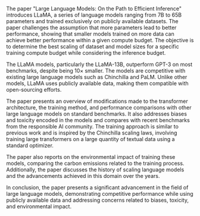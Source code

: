 The paper "Large Language Models: On the Path to Efficient Inference" introduces LLaMA, a series of language models ranging from 7B to 65B parameters and trained exclusively on publicly available datasets. The paper challenges the assumption that more parameters lead to better performance, showing that smaller models trained on more data can achieve better performance within a given compute budget. The objective is to determine the best scaling of dataset and model sizes for a specific training compute budget while considering the inference budget.

The LLaMA models, particularly the LLaMA-13B, outperform GPT-3 on most benchmarks, despite being 10× smaller. The models are competitive with existing large language models such as Chinchilla and PaLM. Unlike other models, LLaMA uses publicly available data, making them compatible with open-sourcing efforts.

The paper presents an overview of modifications made to the transformer architecture, the training method, and performance comparisons with other large language models on standard benchmarks. It also addresses biases and toxicity encoded in the models and compares with recent benchmarks from the responsible AI community. The training approach is similar to previous work and is inspired by the Chinchilla scaling laws, involving training large transformers on a large quantity of textual data using a standard optimizer.

The paper also reports on the environmental impact of training these models, comparing the carbon emissions related to the training process. Additionally, the paper discusses the history of scaling language models and the advancements achieved in this domain over the years.

In conclusion, the paper presents a significant advancement in the field of large language models, demonstrating competitive performance while using publicly available data and addressing concerns related to biases, toxicity, and environmental impact.
